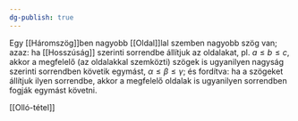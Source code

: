 ```yaml
---
dg-publish: true
---
```

Egy [[Háromszög]]ben nagyobb [[Oldal]]lal szemben nagyobb szög van; azaz: ha [[Hosszúság]] szerinti sorrendbe állítjuk az oldalakat, pl. $a≤b≤c$, akkor a megfelelő (az oldalakkal szemközti) szögek is ugyanilyen nagyság szerinti sorrendben követik egymást, $α≤β≤γ$; és fordítva: ha a szögeket állítjuk ilyen sorrendbe, akkor a megfelelő oldalak is ugyanilyen sorrendben fogják egymást követni.

[[Olló-tétel]]